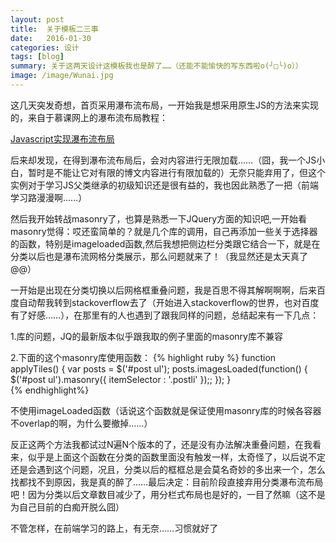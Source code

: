 ```yaml
---
layout: post
title:  关于模板二三事
date:   2016-01-30 
categories: 设计
tags: [blog]  
summary: 关于这两天设计这模板我也是醉了……（还能不能愉快的写东西啦o(╯□╰)o））
image: /image/Wunai.jpg
---
```


这几天突发奇想，首页采用瀑布流布局，一开始我是想采用原生JS的方法来实现的，来自于慕课网上的瀑布流布局教程：

[Javascript实现瀑布流布局](http://www.imooc.com/video/1500)

后来却发现，在得到瀑布流布局后，会对内容进行无限加载……（囧，我一个JS小白，暂时是不能让它对有限的博文内容进行有限加载的）无奈只能弃用了，但这个实例对于学习JS父类继承的初级知识还是很有益的，我也因此熟悉了一把（前端学习路漫漫啊……）

然后我开始转战masonry了，也算是熟悉一下JQuery方面的知识吧,一开始看masonry觉得：哎还蛮简单的？就是几个库的调用，自己再添加一些关于选择器的函数，特别是imageloaded函数,然后我想把侧边栏分类跟它结合一下，就是在分类以后也是瀑布流网格分类展示，那么问题就来了！（我显然还是太天真了@@）

一开始是出现在分类切换以后网格框重叠问题，我是百思不得其解啊啊啊，后来百度自动帮我转到stackoverflow去了（开始进入stackoverflow的世界，也对百度有了好感……），在那里有的人也遇到了跟我同样的问题，总结起来有一下几点：

1.库的问题，JQ的最新版本似乎跟我取的例子里面的masonry库不兼容

2.下面的这个masonry库使用函数：
{% highlight ruby %}
 function applyTiles() {
  var posts = $('#post ul');
  posts.imagesLoaded(function() {
  $('#post ul').masonry({ itemSelector : '.postli' });;
  });
}  
{% endhighlight%}

不使用imageLoaded函数（话说这个函数就是保证使用masonry库的时候各容器不overlap的啊，为什么要撤掉……）

反正这两个方法我都试过N遍N个版本的了，还是没有办法解决重叠问题，在我看来，似乎是上面这个函数在分类的函数里面没有触发一样，太奇怪了，以后说不定还是会遇到这个问题，况且，分类以后的框框总是会莫名奇妙的多出来一个，怎么找都找不到原因，我是真的醉了……最后决定：目前阶段直接弃用分类瀑布流布局吧！因为分类以后文章数目减少了，用分栏式布局也是好的，一目了然嘛（这不是为自己目前的白痴开脱么囧）

不管怎样，在前端学习的路上，有无奈……习惯就好了

